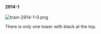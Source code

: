 #### 2914-1
![train-2914-1-0.png](https://github.com/lil-lab/nlvr/raw/master/nlvr/train/images/41/train-2914-1-0.png "train-2914-1-0.png")

There is only one tower with black at the top.